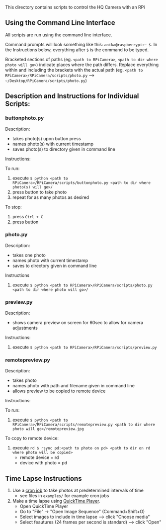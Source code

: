 This directory contains scripts to control the HQ Camera with an RPi

## Using the Command Line Interface
All scripts are run using the command line interface.

Command prompts will look something like this: `anika@raspberrypi:~ $`. In the Instructions below, everything after `$` is the command to be typed.

Bracketed sections of paths (eg. `<path to RPiCamera>`, `<path to dir where photo will go>`) indicate places where the path differs. Replace everything within and including the brackets with the actual path (eg. `<path to RPiCamera>/RPiCamera/scripts/photo.py` --> `~/Desktop/RPiCamera/scripts/photo.py`)


## Description and Instructions for Individual Scripts:

### buttonphoto.py

Description:

- takes photo(s) upon button press
- names photo(s) with current timestamp
- saves photo(s) to directory given in command line

Instructions:

To run:
1. execute `$ python <path to RPiCamera>/RPiCamera/scripts/buttonphoto.py <path to dir where photo(s) will go>/`
2. press button to take photo
3. repeat for as many photos as desired

To stop:
1. press `Ctrl + C`
2. press button

### photo.py

Description:

- takes one photo
- names photo with current timestamp
- saves to directory given in command line

Instructions

1. execute `$ python <path to RPiCamera>/RPiCamera/scripts/photo.py <path to dir where photo will go>/`

### preview.py

Description:

- shows camera preview on screen for 60sec to allow for camera adjustments

Instructions:

1. execute `$ python <path to RPiCamera>/RPiCamera/scripts/preview.py`

### remotepreview.py

Description:

- takes photo
- names photo with path and filename given in command line
- allows preview to be copied to remote device

Instructions:

To run:
1. execute `$ python <path to RPiCamera>/RPiCamera/scripts/remotepreview.py <path to dir where photo will go>/remotepreview.jpg`

To copy to remote device:
1. execute `rd $ rsync pd:<path to photo on pd> <path to dir on rd where photo will be copied>`
    - remote device = rd
    - device with photo = pd

## Time Lapse Instructions
1. Use a [cron job](https://en.wikipedia.org/wiki/Cron) to take photos at predetermined intervals of time
    - see files in `examples/` for example cron jobs
2. Make a time lapse using [QuickTime Player](https://en.wikipedia.org/wiki/QuickTime).
    - Open QuickTime Player
    - Go to "File" -> "Open Image Sequence" (Command+Shift+O)
    - Select images to include in time lapse --> click "Choose media"
    - Select feautures (24 frames per second is standard) --> click "Open"
